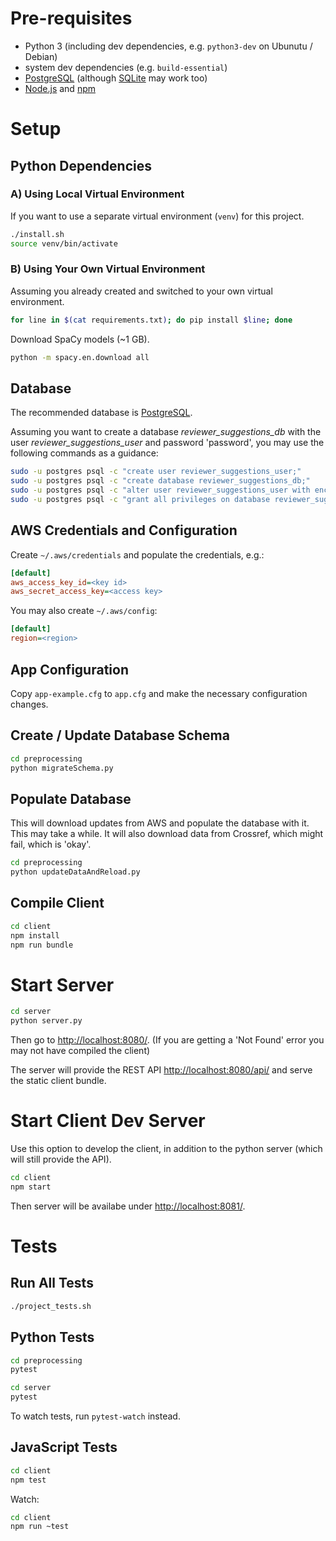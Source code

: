 # Pre-requisites

* Python 3 (including dev dependencies, e.g. `python3-dev` on Ubunutu / Debian)
* system dev dependencies (e.g. `build-essential`)
* [PostgreSQL](https://www.postgresql.org/) (although [SQLite](https://sqlite.org/) may work too)
* [Node.js](https://nodejs.org/) and [npm](https://www.npmjs.com/)


# Setup

## Python Dependencies

### A) Using Local Virtual Environment

If you want to use a separate virtual environment (`venv`) for this project.

```bash
./install.sh
source venv/bin/activate
```

### B) Using Your Own Virtual Environment

Assuming you already created and switched to your own virtual environment.

```bash
for line in $(cat requirements.txt); do pip install $line; done
```

Download SpaCy models (~1 GB).

```bash
python -m spacy.en.download all
```

## Database

The recommended database is [PostgreSQL](https://www.postgresql.org/).

Assuming you want to create a database _reviewer_suggestions_db_ with the user _reviewer_suggestions_user_ and password 'password', you may use the following commands as a guidance:

```bash
sudo -u postgres psql -c "create user reviewer_suggestions_user;"
sudo -u postgres psql -c "create database reviewer_suggestions_db;"
sudo -u postgres psql -c "alter user reviewer_suggestions_user with encrypted password 'password';"
sudo -u postgres psql -c "grant all privileges on database reviewer_suggestions_db to reviewer_suggestions_user;"
```

## AWS Credentials and Configuration

Create `~/.aws/credentials` and populate the credentials, e.g.:

```ini
[default]
aws_access_key_id=<key id>
aws_secret_access_key=<access key>
```

You may also create `~/.aws/config`:

```ini
[default]
region=<region>
```

## App Configuration

Copy `app-example.cfg` to `app.cfg` and make the necessary configuration changes.

## Create / Update Database Schema

```bash
cd preprocessing
python migrateSchema.py
```

## Populate Database

This will download updates from AWS and populate the database with it. This may take a while. It will also download data from Crossref, which might fail, which is 'okay'.

```bash
cd preprocessing
python updateDataAndReload.py
```

## Compile Client

```bash
cd client
npm install
npm run bundle
```

# Start Server

```bash
cd server
python server.py
```

Then go to [http://localhost:8080/](http://localhost:8080/). (If you are getting a 'Not Found' error you may not have compiled the client)

The server will provide the REST API [http://localhost:8080/api/](http://localhost:8080/api/) and serve the static client bundle.

# Start Client Dev Server

Use this option to develop the client, in addition to the python server (which will still provide the API).

```bash
cd client
npm start
```

Then server will be availabe under [http://localhost:8081/](http://localhost:8081/).

# Tests

## Run All Tests

```bash
./project_tests.sh
```

## Python Tests

```bash
cd preprocessing
pytest
```

```bash
cd server
pytest
```

To watch tests, run `pytest-watch` instead.

## JavaScript Tests

```bash
cd client
npm test
```

Watch:

```bash
cd client
npm run ~test
```
